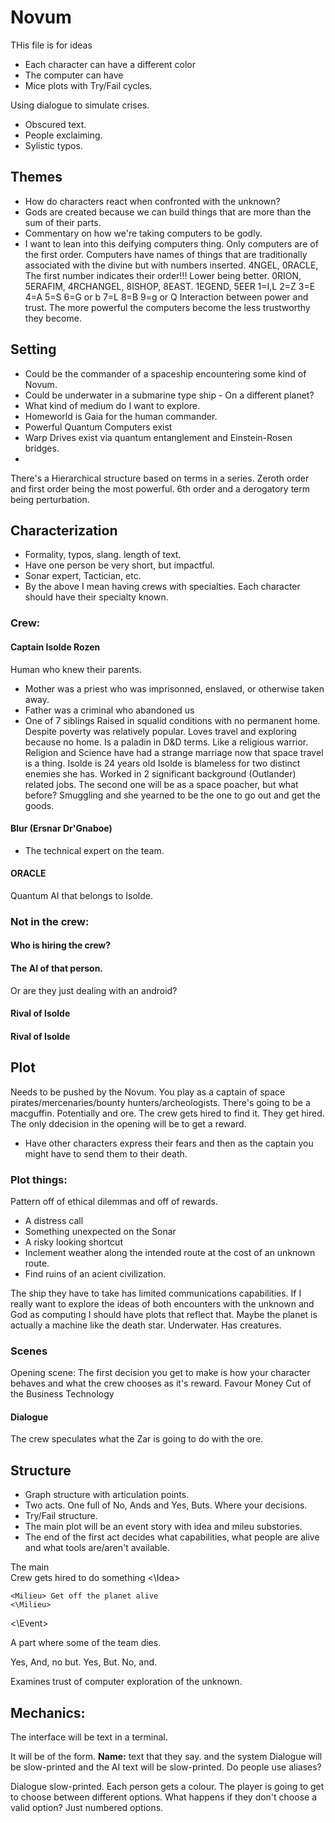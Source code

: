 # Novum
THis file is for ideas

- Each character can have a different color
- The computer can have 
- Mice plots with Try/Fail cycles. 

Using dialogue to simulate crises.
- Obscured text.
- People exclaiming.
- Sylistic typos. 

## Themes
- How do characters react when confronted with the unknown?
- Gods are created because we can build things that are more than the sum of their parts.
- Commentary on how we're taking computers to be godly.
- I want to lean into this deifying computers thing. 
Only computers are of the first order.
Computers have names of things that are traditionally associated with the divine but with numbers inserted.
4NGEL, 0RACLE, 
The first number indicates their order!!! Lower being better.
0RION, 5ERAFIM, 4RCHANGEL, 8ISHOP, 8EAST. 1EGEND,
5EER
1=I,L
2=Z
3=E
4=A
5=S
6=G or b
7=L
8=B
9=g or Q
Interaction between power and trust. The more powerful the computers become the less trustworthy they become. 

## Setting
- Could be the commander of a spaceship encountering some kind of Novum. 
- Could be underwater in a submarine type ship - On a different planet?
- What kind of medium do I want to explore. 
- Homeworld is Gaia for the human commander.
- Powerful Quantum Computers exist
- Warp Drives exist via quantum entanglement and Einstein-Rosen bridges.
- 

There's a Hierarchical structure based on terms in a series. Zeroth order and first order being the most powerful. 6th order and a derogatory term being perturbation.

## Characterization
- Formality, typos, slang. length of text. 
- Have one person be very short, but impactful.
- Sonar expert, Tactician, etc. 
- By the above I mean having crews with specialties. Each character should have their specialty known. 

### Crew:

#### Captain Isolde Rozen
Human who knew their parents.
- Mother was a priest who was imprisonned, enslaved, or otherwise taken away.
- Father was a criminal who abandoned us
- One of 7 siblings
Raised in squalid conditions with no permanent home.
Despite poverty was relatively popular.
Loves travel and exploring because no home.
Is a paladin in D&D terms. Like a religious warrior. Religion and Science have had a strange marriage now that space travel is a thing.
Isolde is 24 years old
Isolde is blameless for two distinct enemies she has.
Worked in 2 significant background (Outlander) related jobs.
The second one will be as a space poacher, but what before?
Smuggling and she yearned to be the one to go out and get the goods.

#### Blur (Ersnar Dr'Gnaboe)
- The technical expert on the team.

#### ORACLE
Quantum AI that belongs to Isolde.  

### Not in the crew:


#### Who is hiring the crew?
#### The AI of that person. 
Or are they just dealing with an android?

#### Rival of Isolde
#### Rival of Isolde



## Plot
Needs to be pushed by the Novum.
You play as a captain of space pirates/mercenaries/bounty hunters/archeologists.
There's going to be a macguffin. Potentially and ore. The crew gets hired to find it.
They get hired. The only ddecision in the opening will be to get a reward. 
- Have other characters express their fears and then as the captain you might have to send them to their death.  

### Plot things:
Pattern off of ethical dilemmas and off of rewards.
- A distress call
- Something unexpected on the Sonar
- A risky looking shortcut
- Inclement weather along the intended route at the cost of an unknown route.
- Find ruins of an acient civilization.

The ship they have to take has limited communications capabilities. 
If I really want to explore the ideas of both encounters with the unknown and God as computing I should have plots that reflect that.
Maybe the planet is actually a machine like the death star. Underwater. Has creatures. 

### Scenes
Opening scene:
The first decision you get to make is how your character behaves and what the crew chooses as it's reward.
Favour
Money
Cut of the Business
Technology

#### Dialogue
The crew speculates what the Zar is going to do with the ore.

## Structure
- Graph structure with articulation points. 
- Two acts. One full of No, Ands and Yes, Buts. Where your decisions. 
- Try/Fail structure. 
- The main plot will be an event story with idea and mileu substories.
- The end of the first act decides what capabilities, what people are alive and what tools are/aren't available.

The main  
<Event> Crew gets hired to do something
    <Idea> 
    <\Idea>

    <Milieu> Get off the planet alive
    <\Milieu> 
<\Event> 

A part where some of the team dies.
 
Yes, And, no but. Yes, But. No, and. 

Examines trust of computer 
exploration of the unknown.

## Mechanics:
The interface will be text in a terminal.

It will be of the form. 
**Name:** text that they say. 
and the system Dialogue will be slow-printed and the AI text will be slow-printed. 
Do people use aliases?

Dialogue slow-printed. 
Each person gets a colour. 
The player is going to get to choose between different options. What happens if they don't choose a valid option?
Just numbered options. 

